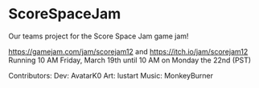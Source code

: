 # ScoreSpaceJam
Our teams project for the Score Space Jam game jam!

https://gamejam.com/jam/scorejam12 and https://itch.io/jam/scorejam12
Running 10 AM Friday, March 19th until 10 AM on Monday the 22nd (PST)

Contributors:
Dev: AvatarK0
Art: lustart
Music: MonkeyBurner
